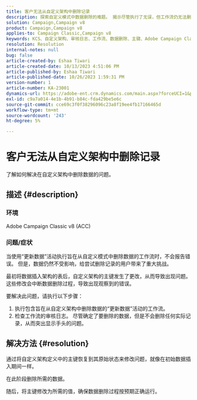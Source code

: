 ```yaml
---
title: 客户无法从自定义架构中删除记录
description: 探索自定义模式中数据删除的难题。 揭示尽管执行了无误，但工作流仍无法删除数据时面临的挑战。
solution: Campaign,Campaign v8
product: Campaign,Campaign v8
applies-to: Campaign Classic,Campaign v8
keywords: KCS、自定义架构、审核日志、工作流、数据删除、主键、Adobe Campaign Classic v8、ACC、故障排除
resolution: Resolution
internal-notes: null
bug: false
article-created-by: Eshaa Tiwari
article-created-date: 10/13/2023 4:51:06 PM
article-published-by: Eshaa Tiwari
article-published-date: 10/26/2023 1:59:31 PM
version-number: 1
article-number: KA-23001
dynamics-url: https://adobe-ent.crm.dynamics.com/main.aspx?forceUCI=1&pagetype=entityrecord&etn=knowledgearticle&id=ebf9b4ad-e869-ee11-9ae7-6045bd006a22
exl-id: c9a7a014-4e1b-4b91-b84c-fda429be5e6c
source-git-commit: cce69c3f0f38296096c23a8f19ee4fb17166465d
workflow-type: tm+mt
source-wordcount: '243'
ht-degree: 5%

---
```


# 客户无法从自定义架构中删除记录


了解如何解决在自定义架构中删除数据的问题。

## 描述 {#description}


### 环境

Adobe Campaign Classic v8 (ACC)

### 问题/症状

当使用“更新数据”活动执行旨在从自定义模式中删除数据的工作流时，不会报告错误。 但是，数据仍然不受影响，给尝试删除记录的用户带来了重大挑战。

最初将数据插入架构的表后，自定义架构的主键发生了更改，从而导致出现问题。 这些修改会中断数据删除过程，导致出现观察到的错误。

要解决此问题，请执行以下步骤：

1. 执行包含旨在从自定义架构中删除数据的“更新数据”活动的工作流。
2. 检查工作流的审核日志。 尽管确定了要删除的数据，但是不会删除任何实际记录，从而突出显示手头的问题。



## 解决方法 {#resolution}


通过将自定义架构定义中的主键恢复到其原始状态来修改问题，就像在初始数据插入期间一样。

在此阶段删除所需的数据。

随后，将主键修改为所需的值，确保数据删除过程按预期正确运行。
